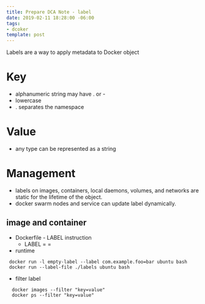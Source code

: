 ```yaml
---
title: Prepare DCA Note - label
date: 2019-02-11 18:28:00 -06:00
tags:
- dcoker
template: post
---
```


Labels are a way to apply metadata to Docker object
<!--more-->

# Key 

 * alphanumeric string may have . or -
 * lowercase
 * . separates the namespace

# Value

 * any type can be represented as a string

# Management

 * labels on images, containers, local daemons, volumes, and networks are static for the lifetime of the object.
 * docker swarm nodes and service can update label dynamically.

## image and container

 * Dockerfile - LABEL instruction 
   - LABEL <key>=<value> <key>=<value>
 * runtime

~~~ 
 docker run -l empty-label --label com.example.foo=bar ubuntu bash
 docker run --label-file ./labels ubuntu bash
~~~

 * filter label

~~~
  docker images --filter "key=value"
  docker ps --filter "key=value"
~~~
